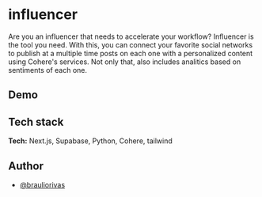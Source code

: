 
# influencer

Are you an influencer that needs to accelerate your workflow? Influencer is the tool you need. With this, you can connect your favorite social networks to publish at a multiple time posts on each one with a personalized content using Cohere's services. Not only that, also includes analitics based on sentiments of each one.

## Demo


## Tech stack

**Tech:** Next.js, Supabase, Python, Cohere, tailwind

## Author

- [@brauliorivas](https://www.github.com/brauliorivas)

